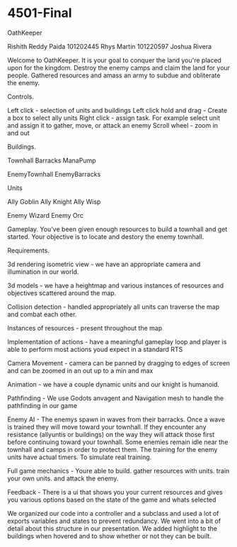# 4501-Final
 
OathKeeper

Rishith Reddy Paida 101202445
Rhys Martin 101220597
Joshua Rivera

Welcome to OathKeeper. It is your goal to conquer the land you're placed upon for the kingdom. Destroy the enemy camps and
claim the land for your people. Gathered resources and amass an army to subdue and obliterate the enemy.

Controls. 

Left click - selection of units and buildings
Left click hold and drag - Create a box to select ally units
Right click - assign task. For example select unit and assign it to gather, move, or attack an enemy
Scroll wheel - zoom in and out

Buildings.

Townhall
Barracks
ManaPump

EnemyTownhall
EnemyBarracks

Units

Ally Goblin
Ally Knight
Ally Wisp

Enemy Wizard
Enemy Orc

Gameplay. 
You've been given enough resources to build a townhall and get started. Your objective is to locate and destory the enemy townhall.

Requirements.

3d rendering isometric view - we have an appropriate camera and illumination in our world.

3d models - we have a heightmap and various instances of resources and objectives scattered around the map.

Collision detection -  handled appropriately all units can traverse the map and combat each other.

Instances of resources - present throughout the map

Implementation of actions - have a meaningful gameplay loop and player is able to perform most actions youd expect in a standard RTS

Camera Movement - camera can be panned by dragging to edges of screen and can be zoomed in an out up to a min and max

Animation - we have a couple dynamic units and our knight is humanoid.

Pathfinding - We use Godots anvagent and Navigation mesh to handle the pathfinding in our game

Enemy AI -  The enemys spawn in waves from their barracks. Once a wave is trained they will move toward your townhall.
			If they encounter any resistance (allyuntis or buildings) on the way they will attack those first before continuing toward
			your townhall. Some enemies remain idle near the townhall and camps in order to protect them. The training for the enemy units have actual timers.
			To simulate real training.

Full game mechanics - Youre able to build. gather resources with units. train your own units. and attack the enemy.

Feedback - There is a ui that shows you your current resources and gives you various options based on the state of the game and whats selected


We organized our code into a controller and a subclass and used a lot of exports variables and states to prevent redundancy.
We went into a bit of detail about this structure in our presentation. 
We added highlight to the buildings when hovered and to show whether or not they can be built.





